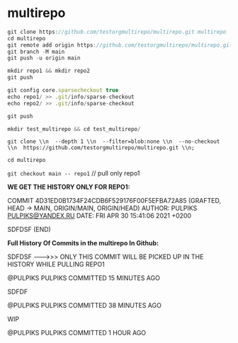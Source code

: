 # multirepo


```javascript
git clone https://github.com/testorgmultirepo/multirepo.git multirepo
cd multirepo
git remote add origin https://github.com/testorgmultirepo/multirepo.git
git branch -M main
git push -u origin main
```

```javascript
mkdir repo1 && mkdir repo2
git push

git config core.sparsecheckout true
echo repo1/ >> .git/info/sparse-checkout
echo repo2/ >> .git/info/sparse-checkout

git push

mkdir test_multirepo && cd test_multirepo/
```

`git clone \\n  --depth 1 \\n  --filter=blob:none \\n  --no-checkout \\n  https://github.com/testorgmultirepo/multirepo.git \\n;`

`cd multirepo`

`git checkout main -- repo1` // pull only repo1

**WE GET THE HISTORY ONLY FOR REPO1:**

COMMIT 4D31ED0B1734F24CDB6F529176F00F5EFBA72A85 (GRAFTED, HEAD -> MAIN, ORIGIN/MAIN, ORIGIN/HEAD)
AUTHOR: PULPIKS <PULPIKS@YANDEX.RU>
DATE:   FRI APR 30 15:41:06 2021 +0200

SDFDSF
(END)

**Full History Of Commits in the multirepo In Github:**

SDFDSF --->>> ONLY THIS COMMIT WILL BE PICKED UP IN THE HISTORY WHILE PULLING REPO1

@PULPIKS
PULPIKS COMMITTED 15 MINUTES AGO
 
SDFDF

@PULPIKS
PULPIKS COMMITTED 38 MINUTES AGO
 
WIP

@PULPIKS
PULPIKS COMMITTED 1 HOUR AGO
 

